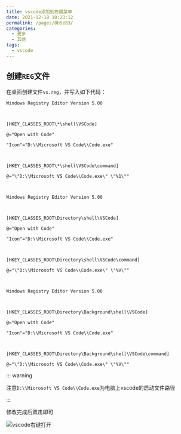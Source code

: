 ```yaml
---
title: vscode添加到右键菜单
date: 2021-12-18 10:23:12
permalink: /pages/8b5e83/
categories:
  - 更多
  - 其他
tags:
  - vscode
---
```


## 创建`REG`文件

在桌面创建文件`vs.reg`，并写入如下代码：

```basic
Windows Registry Editor Version 5.00



[HKEY_CLASSES_ROOT\*\shell\VSCode]

@="Open with Code"

"Icon"="D:\\Microsoft VS Code\\Code.exe"



[HKEY_CLASSES_ROOT\*\shell\VSCode\command]

@="\"D:\\Microsoft VS Code\\Code.exe\" \"%1\""



Windows Registry Editor Version 5.00



[HKEY_CLASSES_ROOT\Directory\shell\VSCode]

@="Open with Code"

"Icon"="D:\\Microsoft VS Code\\Code.exe"



[HKEY_CLASSES_ROOT\Directory\shell\VSCode\command]

@="\"D:\\Microsoft VS Code\\Code.exe\" \"%V\""



Windows Registry Editor Version 5.00



[HKEY_CLASSES_ROOT\Directory\Background\shell\VSCode]

@="Open with Code"

"Icon"="D:\\Microsoft VS Code\\Code.exe"



[HKEY_CLASSES_ROOT\Directory\Background\shell\VSCode\command]

@="\"D:\\Microsoft VS Code\\Code.exe\" \"%V\""

```

::: warning

注意`D:\\Microsoft VS Code\\Code.exe`为电脑上vscode的启动文件路径

:::

修改完成后双击即可

![vscode右键打开](https://cdn.jsdelivr.net/gh/Weibw162/image-hosting@master/20211218/vscode右键打开.6zgei2qy7zw0.png)

